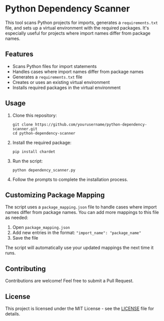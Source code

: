 # Python Dependency Scanner

This tool scans Python projects for imports, generates a `requirements.txt` file, and sets up a virtual environment with the required packages. It's especially useful for projects where import names differ from package names.

## Features

- Scans Python files for import statements
- Handles cases where import names differ from package names
- Generates a `requirements.txt` file
- Creates or uses an existing virtual environment
- Installs required packages in the virtual environment

## Usage

1. Clone this repository:
   ```
   git clone https://github.com/yourusername/python-dependency-scanner.git
   cd python-dependency-scanner
   ```

2. Install the required package:
   ```
   pip install chardet
   ```

3. Run the script:
   ```
   python dependency_scanner.py
   ```

4. Follow the prompts to complete the installation process.

## Customizing Package Mapping

The script uses a `package_mapping.json` file to handle cases where import names differ from package names. You can add more mappings to this file as needed:

1. Open `package_mapping.json`
2. Add new entries in the format: `"import_name": "package_name"`
3. Save the file

The script will automatically use your updated mappings the next time it runs.

## Contributing

Contributions are welcome! Feel free to submit a Pull Request.

## License

This project is licensed under the MIT License - see the [LICENSE](LICENSE) file for details.
